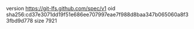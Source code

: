 version https://git-lfs.github.com/spec/v1
oid sha256:cd37e3071dd19f51e686ee707997eae7f988d8baa347b065060a8f33fbd9d778
size 7921
